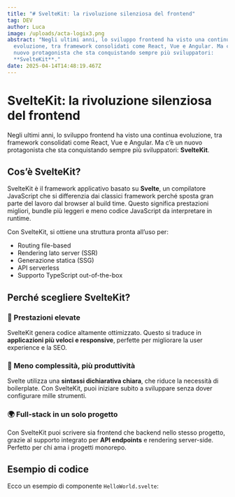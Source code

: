 ```yaml
---
title: "# SvelteKit: la rivoluzione silenziosa del frontend"
tag: DEV
author: Luca
image: /uploads/acta-logix3.png
abstract: "Negli ultimi anni, lo sviluppo frontend ha visto una continua
  evoluzione, tra framework consolidati come React, Vue e Angular. Ma c’è un
  nuovo protagonista che sta conquistando sempre più sviluppatori:
  **SvelteKit**."
date: 2025-04-14T14:48:19.467Z
---
```

# SvelteKit: la rivoluzione silenziosa del frontend

Negli ultimi anni, lo sviluppo frontend ha visto una continua evoluzione, tra framework consolidati come React, Vue e Angular. Ma c’è un nuovo protagonista che sta conquistando sempre più sviluppatori: **SvelteKit**.

## Cos’è SvelteKit?

SvelteKit è il framework applicativo basato su **Svelte**, un compilatore JavaScript che si differenzia dai classici framework perché sposta gran parte del lavoro dal browser al build time. Questo significa prestazioni migliori, bundle più leggeri e meno codice JavaScript da interpretare in runtime.

Con SvelteKit, si ottiene una struttura pronta all’uso per:

* Routing file-based
* Rendering lato server (SSR)
* Generazione statica (SSG)
* API serverless
* Supporto TypeScript out-of-the-box

## Perché scegliere SvelteKit?

### 🚀 Prestazioni elevate

SvelteKit genera codice altamente ottimizzato. Questo si traduce in **applicazioni più veloci e responsive**, perfette per migliorare la user experience e la SEO.

### 🧠 Meno complessità, più produttività

Svelte utilizza una **sintassi dichiarativa chiara**, che riduce la necessità di boilerplate. Con SvelteKit, puoi iniziare subito a sviluppare senza dover configurare mille strumenti.

### 🌍 Full-stack in un solo progetto

Con SvelteKit puoi scrivere sia frontend che backend nello stesso progetto, grazie al supporto integrato per **API endpoints** e rendering server-side. Perfetto per chi ama i progetti monorepo.

## Esempio di codice

Ecco un esempio di componente `HelloWorld.svelte`:

```svelte

```